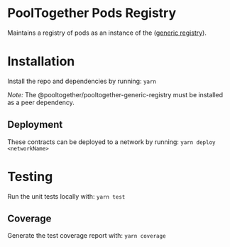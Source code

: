# PoolTogether Pods Registry

Maintains a registry of pods as an instance of the ([generic registry](https://github.com/pooltogether/pooltogether-generic-registry)). 

# Installation
Install the repo and dependencies by running:
`yarn`

*Note:* The @pooltogether/pooltogether-generic-registry must be installed as a peer dependency. 

## Deployment
These contracts can be deployed to a network by running:
`yarn deploy <networkName>`

# Testing
Run the unit tests locally with:
`yarn test`

## Coverage
Generate the test coverage report with:
`yarn coverage`